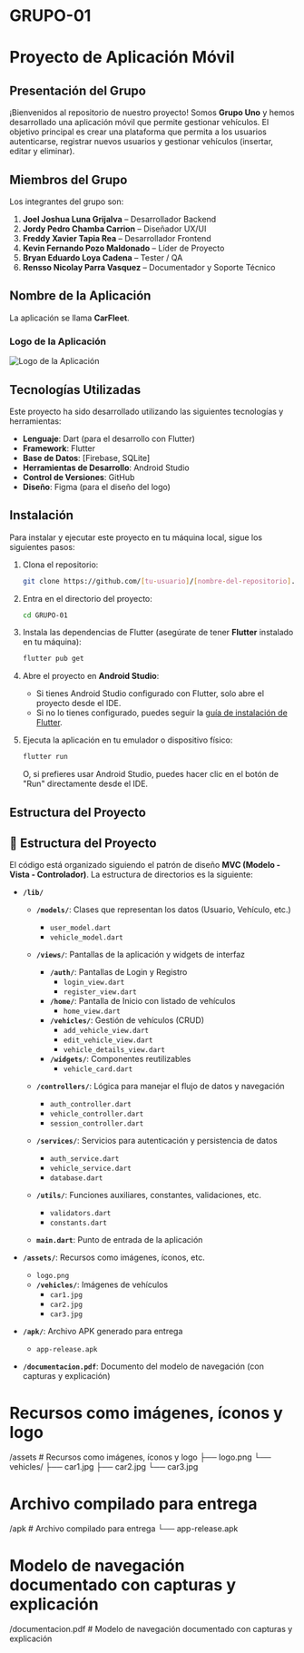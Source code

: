 # GRUPO-01

# Proyecto de Aplicación Móvil

## Presentación del Grupo

¡Bienvenidos al repositorio de nuestro proyecto! Somos **Grupo Uno** y hemos desarrollado una aplicación móvil que permite gestionar vehículos. El objetivo principal es crear una plataforma que permita a los usuarios autenticarse, registrar nuevos usuarios y gestionar vehículos (insertar, editar y eliminar).

## Miembros del Grupo

Los integrantes del grupo son:

1. **Joel Joshua Luna Grijalva** – Desarrollador Backend  
2. **Jordy Pedro Chamba Carrion** – Diseñador UX/UI  
3. **Freddy Xavier Tapia Rea** – Desarrollador Frontend  
4. **Kevin Fernando Pozo Maldonado** – Líder de Proyecto  
5. **Bryan Eduardo Loya Cadena** – Tester / QA  
6. **Rensso Nicolay Parra Vasquez** – Documentador y Soporte Técnico  

## Nombre de la Aplicación

La aplicación se llama **CarFleet**. 

### Logo de la Aplicación

![Logo de la Aplicación](https://echoes.solutions/wp-content/uploads/2022/08/CarFleet.webp)

## Tecnologías Utilizadas

Este proyecto ha sido desarrollado utilizando las siguientes tecnologías y herramientas:

- **Lenguaje**: Dart (para el desarrollo con Flutter)
- **Framework**: Flutter
- **Base de Datos**: [Firebase, SQLite]
- **Herramientas de Desarrollo**: Android Studio
- **Control de Versiones**: GitHub
- **Diseño**: Figma (para el diseño del logo)

## Instalación

Para instalar y ejecutar este proyecto en tu máquina local, sigue los siguientes pasos:

1. Clona el repositorio:

    ```bash
    git clone https://github.com/[tu-usuario]/[nombre-del-repositorio].git
    ```

2. Entra en el directorio del proyecto:

    ```bash
    cd GRUPO-01
    ```

3. Instala las dependencias de Flutter (asegúrate de tener **Flutter** instalado en tu máquina):

    ```bash
    flutter pub get
    ```

4. Abre el proyecto en **Android Studio**:

    - Si tienes Android Studio configurado con Flutter, solo abre el proyecto desde el IDE.
    - Si no lo tienes configurado, puedes seguir la [guía de instalación de Flutter](https://flutter.dev/docs/get-started/install).

5. Ejecuta la aplicación en tu emulador o dispositivo físico:

    ```bash
    flutter run
    ```

    O, si prefieres usar Android Studio, puedes hacer clic en el botón de "Run" directamente desde el IDE.

## Estructura del Proyecto

## 📁 Estructura del Proyecto

El código está organizado siguiendo el patrón de diseño **MVC (Modelo - Vista - Controlador)**. La estructura de directorios es la siguiente:

- **`/lib/`**
  - **`/models/`**: Clases que representan los datos (Usuario, Vehículo, etc.)
    - `user_model.dart`
    - `vehicle_model.dart`

  - **`/views/`**: Pantallas de la aplicación y widgets de interfaz
    - **`/auth/`**: Pantallas de Login y Registro
      - `login_view.dart`
      - `register_view.dart`
    - **`/home/`**: Pantalla de Inicio con listado de vehículos
      - `home_view.dart`
    - **`/vehicles/`**: Gestión de vehículos (CRUD)
      - `add_vehicle_view.dart`
      - `edit_vehicle_view.dart`
      - `vehicle_details_view.dart`
    - **`/widgets/`**: Componentes reutilizables
      - `vehicle_card.dart`

  - **`/controllers/`**: Lógica para manejar el flujo de datos y navegación
    - `auth_controller.dart`
    - `vehicle_controller.dart`
    - `session_controller.dart`

  - **`/services/`**: Servicios para autenticación y persistencia de datos
    - `auth_service.dart`
    - `vehicle_service.dart`
    - `database.dart`

  - **`/utils/`**: Funciones auxiliares, constantes, validaciones, etc.
    - `validators.dart`
    - `constants.dart`

  - **`main.dart`**: Punto de entrada de la aplicación

- **`/assets/`**: Recursos como imágenes, íconos, etc.
  - `logo.png`
  - **`/vehicles/`**: Imágenes de vehículos
    - `car1.jpg`
    - `car2.jpg`
    - `car3.jpg`

- **`/apk/`**: Archivo APK generado para entrega
  - `app-release.apk`

- **`/documentacion.pdf`**: Documento del modelo de navegación (con capturas y explicación)


# Recursos como imágenes, íconos y logo
/assets                  # Recursos como imágenes, íconos y logo
├── logo.png
└── vehicles/
    ├── car1.jpg
    ├── car2.jpg
    └── car3.jpg
# Archivo compilado para entrega
/apk                    # Archivo compilado para entrega
└── app-release.apk
# Modelo de navegación documentado con capturas y explicación
/documentacion.pdf      # Modelo de navegación documentado con capturas y explicación


